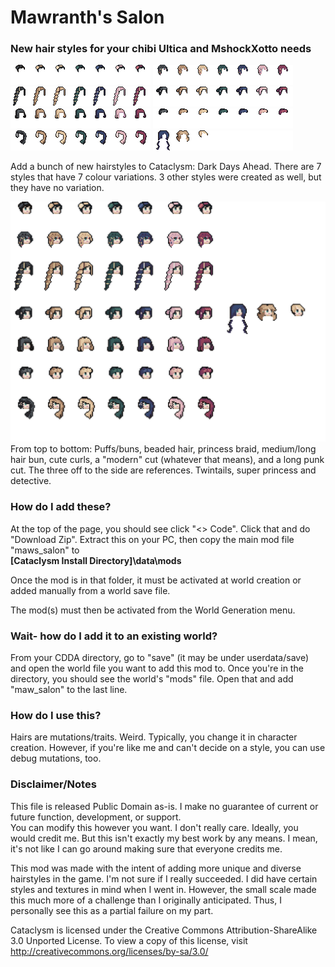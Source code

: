 # Mawranth's Salon
### New hair styles for your chibi Ultica and MshockXotto needs

![image](https://github.com/Mawranth/Mawranth-Salon/blob/main/maws_salon/maw_afbuns.png)
![image](https://github.com/Mawranth/Mawranth-Salon/blob/main/maws_salon/maw_beaded.png)
![image](https://github.com/Mawranth/Mawranth-Salon/blob/main/maws_salon/maw_braid.png)
![image](https://github.com/Mawranth/Mawranth-Salon/blob/main/maws_salon/maw_bun.png)
![image](https://github.com/Mawranth/Mawranth-Salon/blob/main/maws_salon/maw_curls.png)
![image](https://github.com/Mawranth/Mawranth-Salon/blob/main/maws_salon/maw_modern.png)
![image](https://github.com/Mawranth/Mawranth-Salon/blob/main/maws_salon/maw_punk.png)
![image](https://github.com/Mawranth/Mawranth-Salon/blob/main/maws_salon/mawsplay.png)


Add a bunch of new hairstyles to Cataclysm: Dark Days Ahead. There are 7 styles that have 7 colour variations. 3 other styles were created as well, but they have no variation.

![image](https://github.com/Mawranth/Mawranth-Salon/blob/main/maws_salon/compsheet.png)
From top to bottom: Puffs/buns, beaded hair, princess braid, medium/long hair bun, cute curls, a "modern" cut (whatever that means), and a long punk cut. The three off to the side are references. Twintails, super princess and detective.

### How do I add these?
At the top of the page, you should see click "<> Code". Click that and do "Download Zip". Extract this on your PC, then copy the main mod file "maws_salon" to  
**[Cataclysm Install Directory]\data\mods**

Once the mod is in that folder, it must be activated at world creation or added manually from a world save file.

The mod(s) must then be activated from the World Generation menu.

### Wait- how do I add it to an existing world?
From your CDDA directory, go to "save" (it may be under userdata/save) and open the world file you want to add this mod to. Once you're in the directory, you should see the world's "mods" file. Open that and add "maw_salon" to the last line.

### How do I use this?
Hairs are mutations/traits. Weird. Typically, you change it in character creation. However, if you're like me and can't decide on a style, you can use debug mutations, too. 

### Disclaimer/Notes
This file is released Public Domain as-is. I make no guarantee of current or future function, development, or support.  
You can modify this however you want. I don't really care. Ideally, you would credit me. But this isn't exactly my best work by any means. I mean, it's not like I can go around making sure that everyone credits me.

This mod was made with the intent of adding more unique and diverse hairstyles in the game. I'm not sure if I really succeeded. I did have certain styles and textures in mind when I went in. However, the small scale made this much more of a challenge than I originally anticipated. Thus, I personally see this as a partial failure on my part.

Cataclysm is licensed under the Creative Commons Attribution-ShareAlike 3.0 Unported License. To view a copy of this license, visit http://creativecommons.org/licenses/by-sa/3.0/
